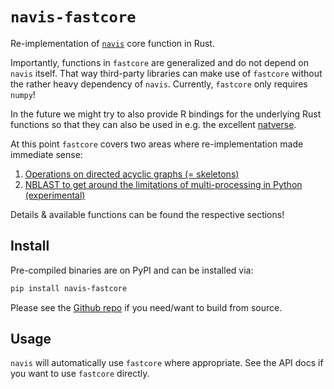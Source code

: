 # `navis-fastcore`

Re-implementation of [`navis`](https://github.com/navis-org/navis) core function in Rust.

Importantly, functions in `fastcore` are generalized and
do not depend on `navis` itself. That way third-party libraries
can make use of `fastcore` without the rather heavy dependency
of `navis`. Currently, `fastcore` only requires `numpy`!

In the future we might try to also provide R bindings for the
underlying Rust functions so that they can also be used in
e.g. the excellent [natverse](https://natverse.org/).

At this point `fastcore` covers two areas where re-implementation
made immediate sense:

1. [Operations on directed acyclic graphs (= skeletons)](DAG/index.md)
2. [NBLAST to get around the limitations of multi-processing in Python (experimental)](NBLAST/index.md)

Details & available functions can be found the respective sections!

## Install

Pre-compiled binaries are on PyPI and can be installed via:

```bash
pip install navis-fastcore
```

Please see the [Github repo](https://github.com/schlegelp/fastcore-rs) if you need/want to build from source.

## Usage

`navis` will automatically use `fastcore` where appropriate. See the
API docs if you want to use `fastcore` directly.